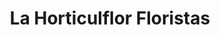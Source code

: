 ---
title: "La Horticulflor Floristas"
url: /torrevieja/la-horticulflor-floristas/
shop: floristería
---